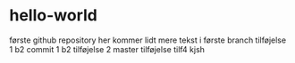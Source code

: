 # hello-world
første github repository
her kommer lidt mere tekst i første branch
tilføjelse 1
b2 commit 1
b2 tilføjelse 2
master tilføjelse
tilf4
kjsh
